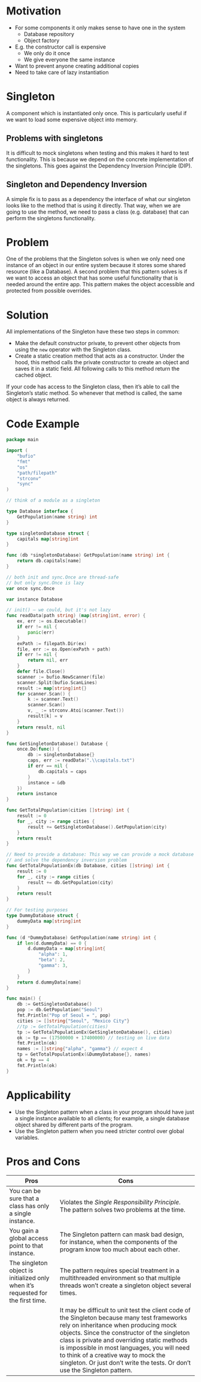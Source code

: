 # Motivation

-   For some components it only makes sense to have one in the system
    -   Database repository
    -   Object factory
-   E.g. the constructor call is expensive
    -   We only do it once
    -   We give everyone the same instance
-   Want to prevent anyone creating additional copies
-   Need to take care of lazy instantiation

# Singleton

A component which is instantiated only once. This is particularly useful if we want to load some expensive object into memory.

## Problems with singletons

It is difficult to mock singletons when testing and this makes it hard to test functionality. This is because we depend on the concrete implementation of the singletons. This goes against the Dependency Inversion Principle (DIP).

## Singleton and Dependency Inversion

A simple fix is to pass as a dependency the interface of what our singleton looks like to the method that is using it directly. That way, when we are going to use the method, we need to pass a class (e.g. database) that can perform the singletons functionality.

# Problem

One of the problems that the Singleton solves is when we only need one instance of an object in our entire system because it stores some shared resource (like a Database). 
A second problem that this pattern solves is if we want to access an object that has some useful functionality that is needed around the entire app. This pattern makes the object accessible and protected from possible overrides.

# Solution

All implementations of the Singleton have these two steps in common:

-   Make the default constructor private, to prevent other objects from using the  `new`  operator with the Singleton class.
-   Create a static creation method that acts as a constructor. Under the hood, this method calls the private constructor to create an object and saves it in a static field. All following calls to this method return the cached object.

If your code has access to the Singleton class, then it’s able to call the Singleton’s static method. So whenever that method is called, the same object is always returned.

# Code Example

```go
package main

import (
	"bufio"
	"fmt"
	"os"
	"path/filepath"
	"strconv"
	"sync"
)

// think of a module as a singleton

type Database interface {
	GetPopulation(name string) int
}

type singletonDatabase struct {
	capitals map[string]int
}

func (db *singletonDatabase) GetPopulation(name string) int {
	return db.capitals[name]
}

// both init and sync.Once are thread-safe
// but only sync.Once is lazy
var once sync.Once

var instance Database

// init() — we could, but it's not lazy
func readData(path string) (map[string]int, error) {
	ex, err := os.Executable()
	if err != nil {
		panic(err)
	}
	exPath := filepath.Dir(ex)
	file, err := os.Open(exPath + path)
	if err != nil {
		return nil, err
	}
	defer file.Close()
	scanner := bufio.NewScanner(file)
	scanner.Split(bufio.ScanLines)
	result := map[string]int{}
	for scanner.Scan() {
		k := scanner.Text()
		scanner.Scan()
		v, _ := strconv.Atoi(scanner.Text())
		result[k] = v
	}
	return result, nil
}

func GetSingletonDatabase() Database {
	once.Do(func() {
		db := singletonDatabase{}
		caps, err := readData(".\\capitals.txt")
		if err == nil {
			db.capitals = caps
		}
		instance = &db
	})
	return instance
}

func GetTotalPopulation(cities []string) int {
	result := 0
	for _, city := range cities {
		result += GetSingletonDatabase().GetPopulation(city)
	}
	return result
}

// Need to provide a database: This way we can provide a mock database
// and solve the dependency inversion problem
func GetTotalPopulationEx(db Database, cities []string) int {
	result := 0
	for _, city := range cities {
		result += db.GetPopulation(city)
	}
	return result
}

// For testing purposes
type DummyDatabase struct {
	dummyData map[string]int
}

func (d *DummyDatabase) GetPopulation(name string) int {
	if len(d.dummyData) == 0 {
		d.dummyData = map[string]int{
			"alpha": 1,
			"beta": 2,
			"gamma": 3,
		}
	}
	return d.dummyData[name]
}

func main() {
	db := GetSingletonDatabase()
	pop := db.GetPopulation("Seoul")
	fmt.Println("Pop of Seoul = ", pop)
	cities := []string{"Seoul", "Mexico City"}
	//tp := GetTotalPopulation(cities)
	tp := GetTotalPopulationEx(GetSingletonDatabase(), cities)
	ok := tp == (17500000 + 17400000) // testing on live data
	fmt.Println(ok)
	names := []string{"alpha", "gamma"} // expect 4
	tp = GetTotalPopulationEx(&DummyDatabase{}, names)
	ok = tp == 4
	fmt.Println(ok)
}
```

# Applicability
 
 * Use the Singleton pattern when a class in your program should have just a single instance available to all clients; for example, a single database object shared by different parts of the program.
 * Use the Singleton pattern when you need stricter control over global variables.

# Pros and Cons

| Pros | Cons |
|--|--|
| You can be sure that a class has only a single instance. | Violates the _Single Responsibility Principle_. The pattern solves two problems at the time. |
| You gain a global access point to that instance. | The Singleton pattern can mask bad design, for instance, when the components of the program know too much about each other. |
| The singleton object is initialized only when it’s requested for the first time. | The pattern requires special treatment in a multithreaded environment so that multiple threads won’t create a singleton object several times. |
|  | It may be difficult to unit test the client code of the Singleton because many test frameworks rely on inheritance when producing mock objects. Since the constructor of the singleton class is private and overriding static methods is impossible in most languages, you will need to think of a creative way to mock the singleton. Or just don’t write the tests. Or don’t use the Singleton pattern. |

